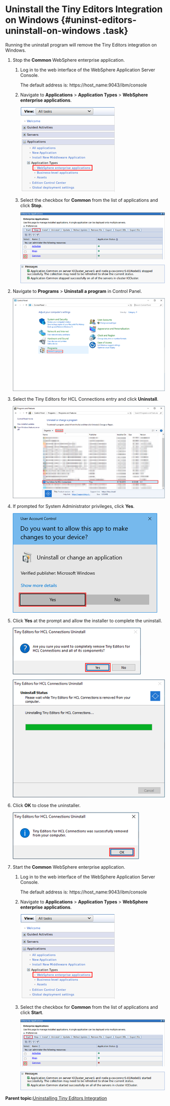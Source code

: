 # Uninstall the Tiny Editors Integration on Windows {#uninst-editors-uninstall-on-windows .task}

Running the uninstall program will remove the Tiny Editors integration on Windows.

1.  Stop the **Common** WebSphere enterprise application.

    1.  Log in to the web interface of the WebSphere Application Server Console.

        The default address is: https://host\_name:9043/ibm/console

    2.  Navigate to **Applications** \> **Application Types** \> **WebSphere enterprise applications**.

        ![Websphere enterprise applications link](resource/was/applications_applications.png)

    3.  Select the checkbox for **Common** from the list of applications and click **Stop**.

        ![Stop the Common application](resource/was/applications_common_stop.png)

        ![Message shown when the Common application is stopped](resource/was/applications_common_stopped.png "Dialog shown when Common application is stopped")

2.  Navigate to **Programs** \> **Uninstall a program** in Control Panel.

    ![Control Panel](resource/install/windows_uninstall_01.png)

3.  Select the Tiny Editors for HCL Connections entry and click **Uninstall**.

    ![Programs and Features listing](resource/install/windows_uninstall_02.png)

4.  If prompted for System Administrator privileges, click **Yes**.

    ![UAC prompt](resource/install/windows_uninstall_03.png)

5.  Click **Yes** at the prompt and allow the installer to complete the uninstall.

    ![Confirm uninstall](resource/install/windows_uninstall_04.png)

    ![Uninstalling](resource/install/windows_uninstall_05.png "Dialog shown while Tiny Editors for HCL Connections is uninstalling")

6.  Click **OK** to close the uninstaller.

    ![Message saying uninstall was successful](resource/install/windows_uninstall_06.png)

7.  Start the **Common** WebSphere enterprise application.

    1.  Log in to the web interface of the WebSphere Application Server Console.

        The default address is: https://host\_name:9043/ibm/console

    2.  Navigate to **Applications** \> **Application Types** \> **WebSphere enterprise applications**.

        ![Websphere enterprise applications link](resource/was/applications_applications.png)

    3.  Select the checkbox for **Common** from the list of applications and click **Start**.

        ![Start the Common application](resource/was/applications_common_start.png)

        ![Message shown when the Common application is started](resource/was/applications_common_started.png "Dialog shown when Common application is started")


**Parent topic:**[Uninstalling Tiny Editors Integration](t_03-uninst_01-editors_00-summary.md)

